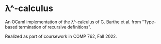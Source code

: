 # λ^-calculus

An OCaml implementation of the λ^-calculus of G. Barthe et al. from "Type-based termination of recursive definitions".

Realized as part of coursework in COMP 762, Fall 2022.
